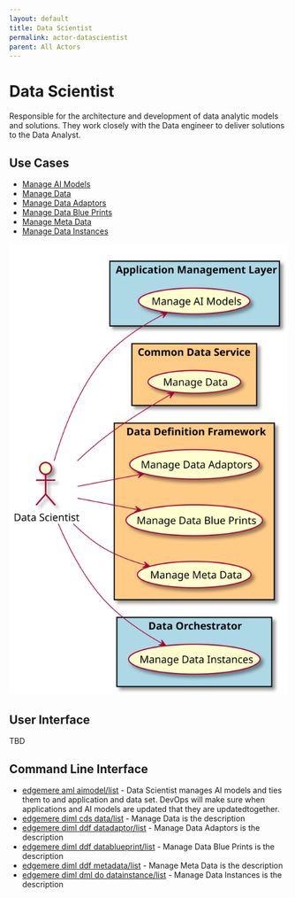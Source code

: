 ```yaml
---
layout: default
title: Data Scientist
permalink: actor-datascientist
parent: All Actors
---
```


# Data Scientist

Responsible for the architecture and development of data analytic models and solutions. They work closely with the Data engineer to deliver solutions to the Data Analyst.



## Use Cases

* [Manage AI Models](usecase-ManageAIModels)
* [Manage Data](usecase-ManageData)
* [Manage Data Adaptors](usecase-ManageDataAdaptors)
* [Manage Data Blue Prints](usecase-ManageDataBluePrints)
* [Manage Meta Data](usecase-ManageMetaData)
* [Manage Data Instances](usecase-ManageDataInstances)

  
![Use Case Diagram](./usecase.svg)

## User Interface
TBD

## Command Line Interface
* [ edgemere aml aimodel/list](action--edgemere-aml-aimodel-list) - Data Scientist manages AI models and ties them to and application and data set. DevOps will make sure when applications and AI models are updated that they are updatedtogether.
* [ edgemere diml cds data/list](action--edgemere-diml-cds-data-list) - Manage Data is the description
* [ edgemere diml ddf datadaptor/list](action--edgemere-diml-ddf-datadaptor-list) - Manage Data Adaptors is the description
* [ edgemere diml ddf datablueprint/list](action--edgemere-diml-ddf-datablueprint-list) - Manage Data Blue Prints is the description
* [ edgemere diml ddf metadata/list](action--edgemere-diml-ddf-metadata-list) - Manage Meta Data is the description
* [ edgemere diml dml do datainstance/list](action--edgemere-diml-dml-do-datainstance-list) - Manage Data Instances is the description

